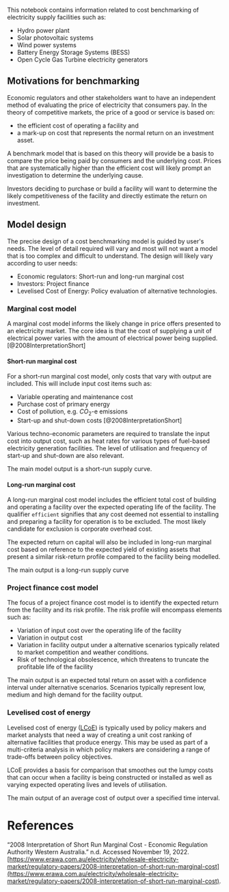 This notebook contains information related to cost benchmarking of electricity supply facilities such as:
- Hydro power plant
- Solar photovoltaic systems
- Wind power systems
- Battery Energy Storage Systems (BESS)
- Open Cycle Gas Turbine electricity generators

## Motivations for benchmarking
Economic regulators and other stakeholders want to have an independent method of evaluating the price of electricity that consumers pay. In the theory of competitive markets, the price of a good or service is based on:
- the efficient cost of operating a facility and
- a mark-up on cost that represents the normal return on an investment asset.

A benchmark model that is based on this theory will provide be a basis to compare the price being paid by consumers and the underlying cost. Prices that are systematically higher than the efficient cost will likely prompt an investigation to determine the underlying cause.

Investors deciding to purchase or build a facility will want to determine the likely competitiveness of the facility and directly estimate the return on investment. 

## Model design
The precise design of a cost benchmarking model is guided by user's needs. The level of detail required will vary and most will not want a model that is too complex and difficult to understand. The design will likely vary according to user needs:
- Economic regulators: Short-run and long-run marginal cost
- Investors: Project finance
- Levelised Cost of Energy: Policy evaluation of alternative technologies.

### Marginal cost model 
A marginal cost model informs the likely change in price offers presented to an electricity market. The core idea is that the cost of supplying a unit of electrical power varies with the amount of electrical power being supplied. [@2008InterpretationShort]

#### Short-run marginal cost
For a short-run marginal cost model, only costs that vary with output are included. This will include input cost items such as:
- Variable operating and maintenance cost
- Purchase cost of primary energy
- Cost of pollution, e.g. $CO_2$-e emissions
- Start-up and shut-down costs [@2008InterpretationShort]

Various techno-economic parameters are required to translate the input cost into output cost, such as heat rates for various types of fuel-based electricity generation facilities. The level of utilisation and frequency of start-up and shut-down are also relevant.

The main model output is a short-run supply curve.

#### Long-run marginal cost
A long-run marginal cost model includes the efficient total cost of building and operating a facility over the expected operating life of the facility. The qualifier `efficient` signifies that any cost deemed not essential to installing and preparing a facility for operation is to be excluded. The most likely candidate for exclusion is corporate overhead cost.

The expected return on capital will also be included in long-run marginal cost based on reference to the expected yield of existing assets that present a similar risk-return profile compared to the facility being modelled.

The main output is a long-run supply curve

### Project finance cost model
The focus of a project finance cost model is to identify the expected return from the facility and its risk profile. The risk profile will encompass elements such as:
- Variation of input cost over the operating life of the facility
- Variation in output cost
- Variation in facility output under a alternative scenarios typically related to market competition and weather conditions.
- Risk of technological obsolescence, which threatens to truncate the profitable life of the facility

The main output is an expected total return on asset with a confidence interval under alternative scenarios. Scenarios typically represent low, medium and high demand for the facility output.

### Levelised cost of energy
Levelised cost of energy ([LCoE](LCoE.md)) is typically used by policy makers and market analysts that need a way of creating a unit cost ranking of alternative facilities that produce energy. This may be used as part of a multi-criteria analysis in which policy makers are considering a range of trade-offs between policy objectives.

LCoE provides a basis for comparison that smoothes out the lumpy costs that can occur when a facility is being constructed or installed as well as varying expected operating lives and levels of utilisation.

The main output of an average cost of output over a specified time interval. 

# References
“2008 Interpretation of Short Run Marginal Cost - Economic Regulation Authority Western Australia.” n.d. Accessed November 19, 2022. [https://www.erawa.com.au/electricity/wholesale-electricity-market/regulatory-papers/2008-interpretation-of-short-run-marginal-cost](https://www.erawa.com.au/electricity/wholesale-electricity-market/regulatory-papers/2008-interpretation-of-short-run-marginal-cost).
